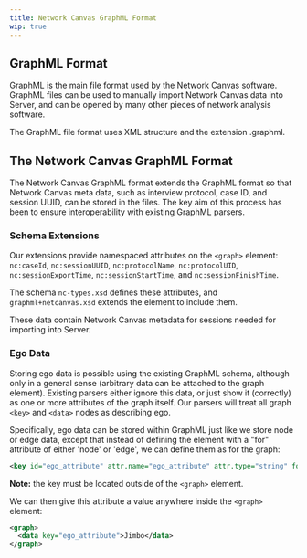 ```yaml
---
title: Network Canvas GraphML Format
wip: true
---
```


## GraphML Format

GraphML is the main file format used by the Network Canvas software. GraphML files can be used to manually import Network Canvas data into Server, and can be opened by many other pieces of network analysis software. 

The GraphML file format uses XML structure and the extension .graphml. 

## The Network Canvas GraphML Format

The Network Canvas GraphML format extends the GraphML format so that Network Canvas meta data, such as interview protocol, case ID, and session UUID, can be stored in the files. The key aim of this process has been to ensure interoperability with existing GraphML parsers.

### Schema Extensions

Our extensions provide namespaced attributes on the `<graph>` element: `nc:caseId`, `nc:sessionUUID`, `nc:protocolName`, `nc:protocolUID`, `nc:sessionExportTime`, `nc:sessionStartTime`,  and `nc:sessionFinishTime`.

The schema `nc-types.xsd` defines these attributes, and `graphml+netcanvas.xsd` extends the element to include them.

These data contain Network Canvas metadata for sessions needed for importing into Server.

### Ego Data

Storing ego data is possible using the existing GraphML schema, although only in a general sense (arbitrary data can be attached to the graph element). Existing parsers either ignore this data, or just show it (correctly) as one or more attributes of the graph itself. Our parsers will treat all graph `<key>` and `<data>` nodes as describing ego.

Specifically, ego data can be stored within GraphML just like we store node or edge data, except that instead of defining the element with a "for" attribute of either 'node' or 'edge', we can define them as for the graph:

``` XML
<key id="ego_attribute" attr.name="ego_attribute" attr.type="string" for="graph" />
```

**Note:** the key must be located outside of the `<graph>` element.

We can then give this attribute a value anywhere inside the `<graph>` element:

``` XML
<graph>
  <data key="ego_attribute">Jimbo</data>
</graph>
```
